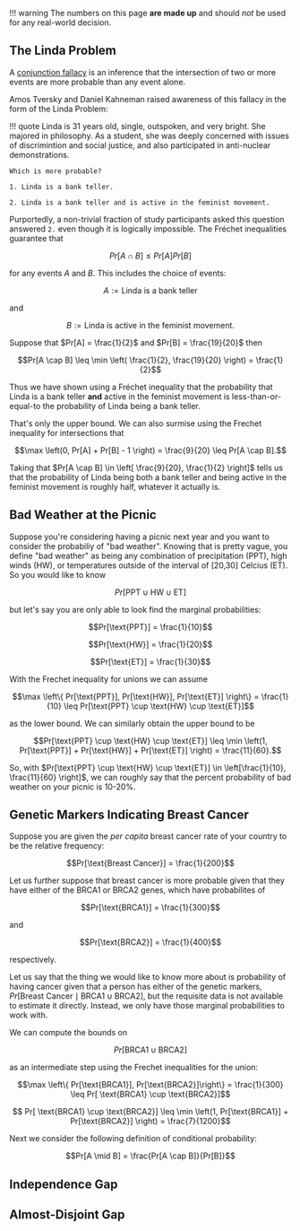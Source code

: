 
!!! warning
	The numbers on this page **are made up** and should *not* be used for any real-world decision.

## The Linda Problem

A [conjunction fallacy](https://en.wikipedia.org/wiki/Conjunction_fallacy) is an inference that the intersection of two or more events are more probable than any event alone.

Amos Tversky and Daniel Kahneman raised awareness of this fallacy in the form of the Linda Problem:

!!! quote
	Linda is 31 years old, single, outspoken, and very bright. She majored in philosophy. As a student, she was deeply concerned with issues of discrimintion and social justice, and also participated in anti-nuclear demonstrations.
	
	Which is more probable?
	
	1. Linda is a bank teller.
	
	2. Linda is a bank teller and is active in the feminist movement.

Purportedly, a non-trivial fraction of study participants asked this question answered `2.` even though it is logically impossible. The Fréchet inequalities guarantee that 

$$Pr\left[ A \cap B \right] \leq Pr[A] Pr[B]$$

for any events $A$ and $B$. This includes the choice of events:

$$A := \text{Linda is a bank teller}$$

and

$$B := \text{Linda is active in the feminist movement}.$$

Suppose that $Pr[A] = \frac{1}{2}$ and $Pr[B] = \frac{19}{20}$ then

$$Pr[A \cap B] \leq \min \left( \frac{1}{2}, \frac{19}{20} \right) = \frac{1}{2}$$

Thus we have shown using a Fréchet inequality that the probability that Linda is a bank teller **and** active in the feminist movement is less-than-or-equal-to the probability of Linda being a bank teller.

That's only the upper bound. We can also surmise using the Frechet inequality for intersections that

$$\max \left(0, Pr[A] + Pr[B] - 1 \right) = \frac{9}{20}  \leq Pr[A \cap B].$$

Taking that $Pr[A \cap B] \in \left[ \frac{9}{20}, \frac{1}{2} \right]$ tells us that the probability of Linda being both a bank teller and being active in the feminist movement is roughly half, whatever it actually is.

## Bad Weather at the Picnic

Suppose you're considering having a picnic next year and you want to consider the probabiliy of "bad weather". Knowing that is pretty vague, you define "bad weather" as being any combination of precipitation (PPT), high winds (HW), or temperatures outside of the interval of [20,30] Celcius (ET). So you would like to know

$$Pr[\text{PPT} \cup \text{HW} \cup \text{ET}]$$

but let's say you are only able to look find the marginal probabilities:

$$Pr[\text{PPT}] = \frac{1}{10}$$

$$Pr[\text{HW}] = \frac{1}{20}$$

$$Pr[\text{ET}] = \frac{1}{30}$$

With the Frechet inequality for unions we can assume

$$\max \left\{ Pr[\text{PPT}], Pr[\text{HW}], Pr[\text{ET}] \right\} = \frac{1}{10} \leq Pr[\text{PPT} \cup \text{HW} \cup \text{ET}]$$

as the lower bound. We can similarly obtain the upper bound to be

$$Pr[\text{PPT} \cup \text{HW} \cup \text{ET}] \leq \min \left(1, Pr[\text{PPT}] +  Pr[\text{HW}] + Pr[\text{ET}]  \right) = \frac{11}{60}.$$

So, with $Pr[\text{PPT} \cup \text{HW} \cup \text{ET}] \in \left[\frac{1}{10}, \frac{11}{60} \right]$, we can roughly say that the percent probability of bad weather on your picnic is 10-20%.

## Genetic Markers Indicating Breast Cancer

Suppose you are given the *per capita* breast cancer rate of your country to be the relative frequency:

$$Pr[\text{Breast Cancer}] = \frac{1}{200}$$

Let us further suppose that breast cancer is more probable given that they have either of the BRCA1 or BRCA2 genes, which have probabilites of 

$$Pr[\text{BRCA1}] = \frac{1}{300}$$

and

$$Pr[\text{BRCA2}] = \frac{1}{400}$$

respectively.

Let us say that the thing we would like to know more about is probability of having cancer given that a person has either of the genetic markers, $Pr[\text{Breast Cancer} \mid \text{BRCA1} \cup \text{BRCA2}]$, but the requisite data is not available to estimate it directly. Instead, we only have those marginal probabilities to work with.

We can compute the bounds on

$$Pr[ \text{BRCA1} \cup \text{BRCA2}]$$ 

as an intermediate step using the Frechet inequalities for the union:


$$\max \left\{ Pr[\text{BRCA1}], Pr[\text{BRCA2}]\right\} = \frac{1}{300} \leq Pr[ \text{BRCA1} \cup \text{BRCA2}]$$

$$ Pr[ \text{BRCA1} \cup \text{BRCA2}] \leq \min \left(1, Pr[\text{BRCA1}] + Pr[\text{BRCA2}]  \right) = \frac{7}{1200}$$

Next we consider the following definition of conditional probability:

$$Pr[A \mid B] = \frac{Pr[A \cap B]}{Pr[B]}$$

## Independence Gap

## Almost-Disjoint Gap
